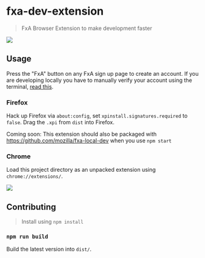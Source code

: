 # fxa-dev-extension

> FxA Browser Extension to make development faster

![](http://i.imgur.com/PwAjCkP.png)

## Usage

Press the "FxA" button on any FxA sign up page to create an account.
If you are developing locally you have to manually verify your account using the terminal, [read this](https://github.com/mozilla/fxa-local-dev#workflow).

### Firefox

Hack up Firefox via `about:config`, set `xpinstall.signatures.required` to `false`. Drag the `.xpi` from `dist` into Firefox. 

Coming soon: This extension should also be packaged with https://github.com/mozilla/fxa-local-dev when you use `npm start`

### Chrome

Load this project directory as an unpacked extension using `chrome://extensions/`.

![](http://i.imgur.com/C6bDvIq.gif)

## Contributing

> Install using `npm install`

### `npm run build`

Build the latest version into `dist/`.
